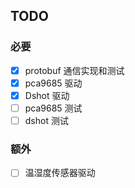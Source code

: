 ## TODO

### 必要

- [x] protobuf 通信实现和测试
- [x] pca9685 驱动
- [x] Dshot 驱动
- [ ] pca9685 测试
- [ ] dshot 测试

### 额外

- [ ] 温湿度传感器驱动